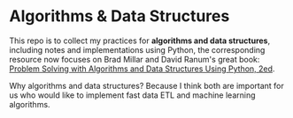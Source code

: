 # Algorithms & Data Structures

This repo is to collect my practices for **algorithms and data structures**, including notes and implementations using Python, the corresponding resource now focuses on Brad Millar and David Ranum's great book: [Problem Solving with Algorithms and Data Structures Using Python, 2ed](http://interactivepython.org/runestone/static/pythonds/index.html).

Why algorithms and data structures? Because I think both are important for us who would like to implement fast data ETL and machine learning algorithms.
